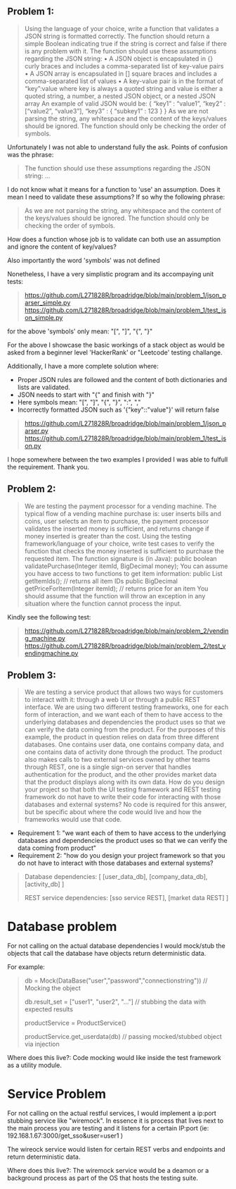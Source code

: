 
## Problem 1: 

> Using the language of your choice, write a function that validates a JSON string is
> formatted correctly. The function should return a simple Boolean indicating true if the string is
> correct and false if there is any problem with it.
> The function should use these assumptions regarding the JSON string:
> • A JSON object is encapsulated in {} curly braces and includes a comma-separated list of
> key-value pairs
> • A JSON array is encapsulated in [] square braces and includes a comma-separated list of
> values
> • A key-value pair is in the format of “key”:value where key is always a quoted string and
> value is either a quoted string, a number, a nested JSON object, or a nested JSON array
> An example of valid JSON would be:
> { “key1” : “value1”, “key2” : [“value2”, “value3”], “key3” : { “subkey1” : 123 } }
> As we are not parsing the string, any whitespace and the content of the keys/values should be
> ignored. The function should only be checking the order of symbols.
> 

Unfortunately I was not able to understand fully the ask. Points of confusion 
was the phrase:

> The function should use these assumptions regarding the JSON string: ...

I do not know what it means for a function to 'use' an assumption.
Does it mean I need to validate these assumptions?
If so why the following phrase:

> As we are not parsing the string, any whitespace and the content of the keys/values should be
> ignored. The function should only be checking the order of symbols.

How does a function whose job is to validate can both use an assumption and ignore
the content of key/values?

Also importantly the word 'symbols' was not defined

Nonetheless, I have a very simplistic program and its accompaying unit tests:

> https://github.com/L271828R/broadridge/blob/main/problem_1/json_parser_simple.py
> https://github.com/L271828R/broadridge/blob/main/problem_1/test_json_simple.py

for the above 'symbols' only mean: "[", "]", "{", "}"

For the above I showcase the basic workings of a stack object as would be asked
from a beginner level 'HackerRank' or "Leetcode' testing challange.


Additionally, I have a more complete solution where:

* Proper JSON rules are followed and the content of both dictionaries and lists are validated.
* JSON needs to start with "{" and finish with "}" 
* Here symbols mean: "[", "]", "{", "}", ":", ","
* Incorrectly formatted JSON such as '{"key"::"value"}' will return false

> https://github.com/L271828R/broadridge/blob/main/problem_1/json_parser.py
> https://github.com/L271828R/broadridge/blob/main/problem_1/test_json.py

I hope somewhere between the two examples I provided I was able to fulfull the requirement.
Thank you.

## Problem 2: 

> We are testing the payment processor for a vending machine. The typical flow of a
> vending machine purchase is: user inserts bills and coins, user selects an item to purchase, the
> payment processor validates the inserted money is sufficient, and returns change if money
> inserted is greater than the cost.
> Using the testing framework/language of your choice, write test cases to verify the function
> that checks the money inserted is sufficient to purchase the requested item. The function
> signature is (in Java):
> public boolean validatePurchase(Integer itemId, BigDecimal money);
> You can assume you have access to two functions to get item information:
> public List<Integer> getItemIds(); // returns all item IDs
> public BigDecimal getPriceForItem(Integer itemId); // returns price for an item
> You should assume that the function will throw an exception in any situation where the
> function cannot process the input.
> 

Kindly see the following test:

> https://github.com/L271828R/broadridge/blob/main/problem_2/vending_machine.py
> https://github.com/L271828R/broadridge/blob/main/problem_2/test_vendingmachine.py

## Problem 3:

> We are testing a service product that allows two ways for customers to interact with
> it: through a web UI or through a public REST interface. We are using two different testing
> frameworks, one for each form of interaction, and we want each of them to have access to the
> underlying databases and dependencies the product uses so that we can verify the data coming
> from the product.
> For the purposes of this example, the product in question relies on data from three different
> databases. One contains user data, one contains company data, and one contains data of
> activity done through the product. The product also makes calls to two external services owned
> by other teams through REST, one is a single sign-on server that handles authentication for the
> product, and the other provides market data that the product displays along with its own data.
> How do you design your project so that both the UI testing framework and REST testing
> framework do not have to write their code for interacting with those databases and external
> systems? No code is required for this answer, but be specific about where the code would live
> and how the frameworks would use that code.

* Requirement 1: "we want each of them to have access to the underlying databases and dependencies the product uses so that we can verify the data coming from product"
* Requirement 2: "how do you design your project framework so that you do not have to interact with those databases and external systems?

>
> Database dependencies: [ [user_data_db], [company_data_db], [activity_db] ] 
> 
> REST service dependencies: [sso service REST], [market data REST] ] 
> 

# Database problem

For not calling on the actual database dependencies I would mock/stub the objects
that call the database have objects return deterministic data. 

For example:

> db = Mock(DataBase("user","password","connectionstring")) // Mocking the object
>
> db.result_set = ["user1", "user2", "..."]  // stubbing the data with expected results
>
> productService = ProductService()
>
> productService.get_userdata(db) // passing mocked/stubbed object via injection
    
Where does this live?:
Code mocking would like inside the test framework as a utility module.


# Service Problem

For not calling on the actual restful services, I would implement a ip:port stubbing
service like "wiremock". In essence it is process that lives next to the main process
you are testing and it listens for a certain IP:port (ie: 192.168.1.67:3000/get_sso&user=user1 )

The wireock service would listen for certain REST verbs and endpoints and return
deterministic data.

Where does this live?:
The wiremock service would be a deamon or a background process as part of the OS that hosts
the testing suite.




